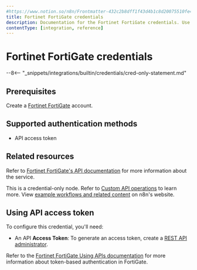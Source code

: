 ```yaml
---
#https://www.notion.so/n8n/Frontmatter-432c2b8dff1f43d4b1c8d20075510fe4
title: Fortinet FortiGate credentials
description: Documentation for the Fortinet FortiGate credentials. Use these credentials to authenticate Fortinet FortiGate in n8n, a workflow automation platform.
contentType: [integration, reference]
---
```


# Fortinet FortiGate credentials

--8<-- "_snippets/integrations/builtin/credentials/cred-only-statement.md"

## Prerequisites

Create a [Fortinet FortiGate](https://www.fortinet.com/) account.

## Supported authentication methods

- API access token

## Related resources

Refer to [Fortinet FortiGate's API documentation](https://docs.fortinet.com/document/fortigate/7.4.3/administration-guide/940602/using-apis) for more information about the service.

This is a credential-only node. Refer to [Custom API operations](/integrations/custom-operations.md) to learn more. View [example workflows and related content](https://n8n.io/integrations/fortinet-fortigate/) on n8n's website.

## Using API access token

To configure this credential, you'll need:

- An API **Access Token**: To generate an access token, create a [REST API administrator](https://docs.fortinet.com/document/fortigate/7.4.3/administration-guide/399023/rest-api-administrator).

Refer to the [Fortinet FortiGate Using APIs documentation](https://docs.fortinet.com/document/fortigate/7.4.3/administration-guide/940602/using-apis) for more information about token-based authentication in FortiGate.